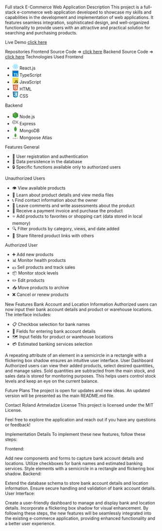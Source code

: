 Full stack E-Commerce Web Application
Description
This project is a full-stack e-commerce web application developed to showcase my skills and capabilities in the development and implementation of web applications. It features seamless integration, sophisticated design, and well-organized functionality to provide users with an attractive and practical solution for searching and purchasing products.

Live Demo
<a href="https://journal-accounting-frontend.vercel.app/">click here</a>

Repositories
Frontend Source Code => <a href="https://github.com/rolandiartmeladze/E-Commerce-Application_Frontend">click here</a>
Backend Source Code => <a href="https://github.com/rolandiartmeladze/E-Commerce-Application_Backend">click here</a>
Technologies Used
Frontend
<ul>
  <li> <img src="https://raw.githubusercontent.com/devicons/devicon/master/icons/react/react-original.svg" alt="React" width="20" height="20"/> React.js </li>
  <li> <img src="https://raw.githubusercontent.com/devicons/devicon/master/icons/typescript/typescript-original.svg" alt="TypeScript" width="20" height="20"/> TypeScript </li>
  <li> <img src="https://raw.githubusercontent.com/devicons/devicon/master/icons/javascript/javascript-original.svg" alt="JavaScript" width="20" height="20"/> JavaScript </li>
  <li> <img src="https://raw.githubusercontent.com/devicons/devicon/master/icons/html5/html5-original.svg" alt="HTML5" width="20" height="20"/> HTML </li>
  <li> <img src="https://raw.githubusercontent.com/devicons/devicon/master/icons/css3/css3-original.svg" alt="CSS3" width="20" height="20"/> CSS </li>
</ul>
Backend
<ul>
  <li> <img src="https://raw.githubusercontent.com/devicons/devicon/master/icons/nodejs/nodejs-original.svg" alt="Node.js" width="20" height="20"/> Node.js </li>
  <li> <img src="https://raw.githubusercontent.com/devicons/devicon/master/icons/express/express-original.svg" alt="Express" width="20" height="20"/> Express </li>
  <li> <img src="https://raw.githubusercontent.com/devicons/devicon/master/icons/mongodb/mongodb-original.svg" alt="MongoDB" width="20" height="20"/> MongoDB </li>
  <li> <img src="https://raw.githubusercontent.com/devicons/devicon/master/icons/mongodb/mongodb-original-wordmark.svg" alt="Mongoose" width="20" height="20"/> Mongoose Atlas </li>
</ul>
Features
General
<ul>
  <li>📝 User registration and authentication</li>
  <li>💾 Data persistence in the database</li>
  <li>🔒 Specific functions available only to authorized users</li>
</ul>
Unauthorized Users
<ul>
  <li>👁️ View available products</li>
  <li>📄 Learn about product details and view media files</li>
  <li>📞 Find contact information about the owner</li>
  <li>💬 Leave comments and write assessments about the product</li>
  <li>🧾 Receive a payment invoice and purchase the product</li>
  <li>⭐ Add products to favorites or shopping cart (data stored in local memory)</li>
  <li>🔍 Filter products by category, views, and date added</li>
  <li>🔗 Share filtered product links with others</li>
</ul>
Authorized User
<ul>
  <li>➕ Add new products</li>
  <li>📊 Monitor health products</li>
  <li>💵 Sell products and track sales</li>
  <li>📦 Monitor stock levels</li>
  <li>✏️ Edit products</li>
  <li>📥 Move products to archive</li>
  <li>❌ Cancel or renew products</li>
</ul>
New Features
Bank Account and Location Information
Authorized users can now input their bank account details and product or warehouse locations. The interface includes:

<ul>
  <li>📋 Checkbox selection for bank names</li>
  <li>💼 Fields for entering bank account details</li>
  <li>🗺️ Input fields for product or warehouse locations</li>
  <li>💳 Estimated banking services selection</li>
</ul>
A repeating attribute of an element in a semicircle in a rectangle with a flickering box shadow ensures an intuitive user interface.
User Dashboard
Authorized users can view their added products, select desired quantities, and manage sales. Sold quantities are subtracted from the main stock, and sales data is stored for monitoring purposes. This helps users control stock levels and keep an eye on the current balance.

Future Plans
The project is open for updates and new ideas. An updated version will be presented as the main README.md file.

Contact
Roland Artmeladze
License
This project is licensed under the MIT License.

Feel free to explore the application and reach out if you have any questions or feedback!

Implementation Details
To implement these new features, follow these steps:

Frontend:

Add new components and forms to capture bank account details and locations.
Utilize checkboxes for bank names and estimated banking services.
Style elements with a semicircle in a rectangle and flickering box shadow.
Backend:

Extend the database schema to store bank account details and location information.
Ensure secure handling and validation of bank account details.
User Interface:

Create a user-friendly dashboard to manage and display bank and location details.
Incorporate a flickering box shadow for visual enhancement.
By following these steps, the new features will be seamlessly integrated into the existing e-commerce application, providing enhanced functionality and a better user experience.
